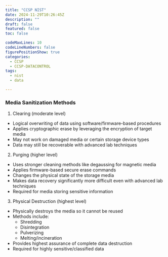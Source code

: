 ```yaml
---
title: "CCSP NIST" 
date: 2024-11-29T10:26:45Z 
description: "" 
draft: false 
featured: false
toc: false 

codeMaxLines: 10 
codeLineNumbers: false 
figurePositionShow: true 
categories:
  - CCSP
  - CCSP-DATACONTROL
tags:
  - nist
  - data

---
```


### Media Sanitization Methods

1. Clearing (moderate level)
- Logical overwriting of data using software/firmware-based procedures
- Applies cryptographic erase by leveraging the encryption of target media
- May not work on damaged media or certain storage device types
- Data may still be recoverable with advanced lab techniques

2. Purging (higher level)
- Uses stronger cleaning methods like degaussing for magnetic media
- Applies firmware-based secure erase commands
- Changes the physical state of the storage media
- Makes data recovery significantly more difficult even with advanced lab techniques
- Required for media storing sensitive information

3. Physical Destruction (highest level)
- Physically destroys the media so it cannot be reused
- Methods include:
    - Shredding
    - Disintegration
    - Pulverizing
    - Melting/incineration
- Provides highest assurance of complete data destruction
- Required for highly sensitive/classified data
